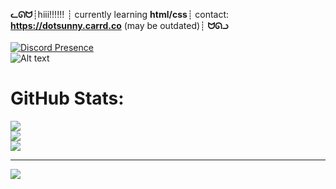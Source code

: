 **ᓚᘏᗢ**┊hiii!!!!!! ┊ currently learning **html/css**┊ contact: **https://dotsunny.carrd.co** (may be outdated)┊ **ᗢᘏᓗ**<br><br>[![Discord Presence](https://lanyard.cnrad.dev/api/851127356595634196)](https://discord.com/users/851127356595634196)<br>![Alt text](https://spotify-recently-played-readme.vercel.app/api?user=flqfl8x1epum63o703h66qvv6)<br>


#  GitHub Stats:
![](https://github-readme-stats.vercel.app/api?username=dotsunnyy&theme=dark&hide_border=false&include_all_commits=false&count_private=false)<br/>
![](https://github-readme-streak-stats.herokuapp.com/?user=dotsunnyy&theme=dark&hide_border=false)<br/>
![](https://github-readme-stats.vercel.app/api/top-langs/?username=dotsunnyy&theme=dark&hide_border=false&include_all_commits=false&count_private=false&layout=compact)

---
[![](https://visitcount.itsvg.in/api?id=dotsunnyy&icon=0&color=0)](https://visitcount.itsvg.in)
